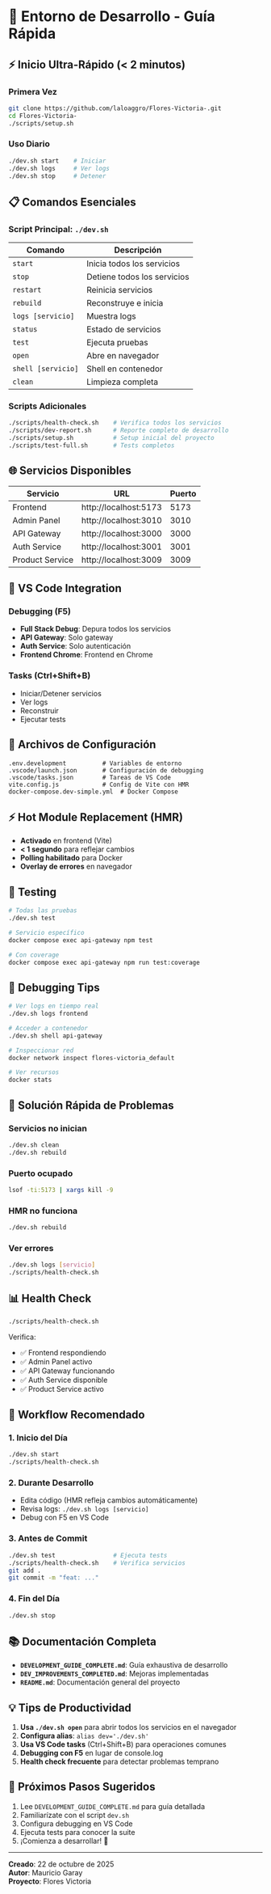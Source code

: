 # 🚀 Entorno de Desarrollo - Guía Rápida

## ⚡ Inicio Ultra-Rápido (< 2 minutos)

### Primera Vez

```bash
git clone https://github.com/laloaggro/Flores-Victoria-.git
cd Flores-Victoria-
./scripts/setup.sh
```

### Uso Diario

```bash
./dev.sh start    # Iniciar
./dev.sh logs     # Ver logs
./dev.sh stop     # Detener
```

## 📋 Comandos Esenciales

### Script Principal: `./dev.sh`

| Comando            | Descripción                 |
| ------------------ | --------------------------- |
| `start`            | Inicia todos los servicios  |
| `stop`             | Detiene todos los servicios |
| `restart`          | Reinicia servicios          |
| `rebuild`          | Reconstruye e inicia        |
| `logs [servicio]`  | Muestra logs                |
| `status`           | Estado de servicios         |
| `test`             | Ejecuta pruebas             |
| `open`             | Abre en navegador           |
| `shell [servicio]` | Shell en contenedor         |
| `clean`            | Limpieza completa           |

### Scripts Adicionales

```bash
./scripts/health-check.sh    # Verifica todos los servicios
./scripts/dev-report.sh      # Reporte completo de desarrollo
./scripts/setup.sh           # Setup inicial del proyecto
./scripts/test-full.sh       # Tests completos
```

## 🌐 Servicios Disponibles

| Servicio        | URL                   | Puerto |
| --------------- | --------------------- | ------ |
| Frontend        | http://localhost:5173 | 5173   |
| Admin Panel     | http://localhost:3010 | 3010   |
| API Gateway     | http://localhost:3000 | 3000   |
| Auth Service    | http://localhost:3001 | 3001   |
| Product Service | http://localhost:3009 | 3009   |

## 🔧 VS Code Integration

### Debugging (F5)

- **Full Stack Debug**: Depura todos los servicios
- **API Gateway**: Solo gateway
- **Auth Service**: Solo autenticación
- **Frontend Chrome**: Frontend en Chrome

### Tasks (Ctrl+Shift+B)

- Iniciar/Detener servicios
- Ver logs
- Reconstruir
- Ejecutar tests

## 📁 Archivos de Configuración

```
.env.development          # Variables de entorno
.vscode/launch.json       # Configuración de debugging
.vscode/tasks.json        # Tareas de VS Code
vite.config.js            # Config de Vite con HMR
docker-compose.dev-simple.yml  # Docker Compose
```

## ⚡ Hot Module Replacement (HMR)

- **Activado** en frontend (Vite)
- **< 1 segundo** para reflejar cambios
- **Polling habilitado** para Docker
- **Overlay de errores** en navegador

## 🧪 Testing

```bash
# Todas las pruebas
./dev.sh test

# Servicio específico
docker compose exec api-gateway npm test

# Con coverage
docker compose exec api-gateway npm run test:coverage
```

## 🐛 Debugging Tips

```bash
# Ver logs en tiempo real
./dev.sh logs frontend

# Acceder a contenedor
./dev.sh shell api-gateway

# Inspeccionar red
docker network inspect flores-victoria_default

# Ver recursos
docker stats
```

## 🚨 Solución Rápida de Problemas

### Servicios no inician

```bash
./dev.sh clean
./dev.sh rebuild
```

### Puerto ocupado

```bash
lsof -ti:5173 | xargs kill -9
```

### HMR no funciona

```bash
./dev.sh rebuild
```

### Ver errores

```bash
./dev.sh logs [servicio]
./scripts/health-check.sh
```

## 📊 Health Check

```bash
./scripts/health-check.sh
```

Verifica:

- ✅ Frontend respondiendo
- ✅ Admin Panel activo
- ✅ API Gateway funcionando
- ✅ Auth Service disponible
- ✅ Product Service activo

## 🔄 Workflow Recomendado

### 1. Inicio del Día

```bash
./dev.sh start
./scripts/health-check.sh
```

### 2. Durante Desarrollo

- Edita código (HMR refleja cambios automáticamente)
- Revisa logs: `./dev.sh logs [servicio]`
- Debug con F5 en VS Code

### 3. Antes de Commit

```bash
./dev.sh test                # Ejecuta tests
./scripts/health-check.sh    # Verifica servicios
git add .
git commit -m "feat: ..."
```

### 4. Fin del Día

```bash
./dev.sh stop
```

## 📚 Documentación Completa

- **`DEVELOPMENT_GUIDE_COMPLETE.md`**: Guía exhaustiva de desarrollo
- **`DEV_IMPROVEMENTS_COMPLETED.md`**: Mejoras implementadas
- **`README.md`**: Documentación general del proyecto

## 💡 Tips de Productividad

1. **Usa `./dev.sh open`** para abrir todos los servicios en el navegador
2. **Configura alias**: `alias dev='./dev.sh'`
3. **Usa VS Code tasks** (Ctrl+Shift+B) para operaciones comunes
4. **Debugging con F5** en lugar de console.log
5. **Health check frecuente** para detectar problemas temprano

## 🎯 Próximos Pasos Sugeridos

1. Lee `DEVELOPMENT_GUIDE_COMPLETE.md` para guía detallada
2. Familiarízate con el script `dev.sh`
3. Configura debugging en VS Code
4. Ejecuta tests para conocer la suite
5. ¡Comienza a desarrollar! 🚀

---

**Creado**: 22 de octubre de 2025  
**Autor**: Mauricio Garay  
**Proyecto**: Flores Victoria
